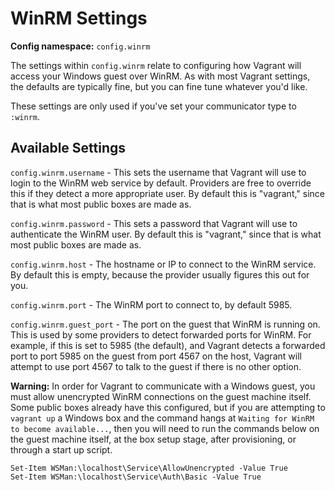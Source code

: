 
# WinRM Settings

**Config namespace:** `config.winrm`

The settings within `config.winrm` relate to configuring how Vagrant will access your Windows guest over WinRM. As with most Vagrant settings, the defaults are typically fine, but you can fine tune whatever you'd like.

These settings are only used if you've set your communicator type to `:winrm`.

## Available Settings ##

`config.winrm.username` - This sets the username that Vagrant will use to login to the WinRM web service by default. Providers are free to override this if they detect a more appropriate user. By default this is "vagrant," since that is what most public boxes are made as.

`config.winrm.password` - This sets a password that Vagrant will use to authenticate the WinRM user. By default this is "vagrant," since that is what most public boxes are made as.

`config.winrm.host` - The hostname or IP to connect to the WinRM service. By default this is empty, because the provider usually figures this out for you.

`config.winrm.port` - The WinRM port to connect to, by default 5985.

`config.winrm.guest_port` - The port on the guest that WinRM is running on. This is used by some providers to detect forwarded ports for WinRM. For example, if this is set to 5985 (the default), and Vagrant detects a forwarded port to port 5985 on the guest from port 4567 on the host, Vagrant will attempt to use port 4567 to talk to the guest if there is no other option.

**Warning:** In order for Vagrant to communicate with a Windows guest, you must allow unencrypted WinRM connections on the guest machine itself. Some public boxes already have this configured, but if you are attempting to `vagrant up` a Windows box and the command hangs at `Waiting for WinRM to become available...`, then you will need to run the commands below on the guest machine itself, at the box setup stage, after provisioning, or through a start up script.
```
Set-Item WSMan:\localhost\Service\AllowUnencrypted -Value True
Set-Item WSMan:\localhost\Service\Auth\Basic -Value True
```
